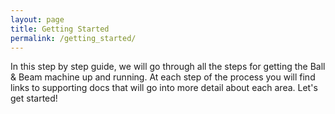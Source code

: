 ```yaml
---
layout: page
title: Getting Started
permalink: /getting_started/
---
```


In this step by step guide, we will go through all the steps for getting the Ball & Beam machine up and running. At each step of the process you will find links to supporting docs that will go into more detail about each area. Let's get started!
